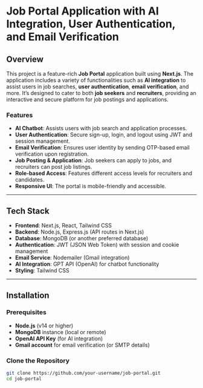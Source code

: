 # Job Portal Application with AI Integration, User Authentication, and Email Verification

## Overview
This project is a feature-rich **Job Portal** application built using **Next.js**. The application includes a variety of functionalities such as **AI integration** to assist users in job searches, **user authentication**, **email verification**, and more. It’s designed to cater to both **job seekers** and **recruiters**, providing an interactive and secure platform for job postings and applications.

### Features
- **AI Chatbot**: Assists users with job search and application processes.
- **User Authentication**: Secure sign-up, login, and logout using JWT and session management.
- **Email Verification**: Ensures user identity by sending OTP-based email verification upon registration.
- **Job Posting & Application**: Job seekers can apply to jobs, and recruiters can post job listings.
- **Role-based Access**: Features different access levels for recruiters and candidates.
- **Responsive UI**: The portal is mobile-friendly and accessible.

---

## Tech Stack
- **Frontend**: Next.js, React, Tailwind CSS
- **Backend**: Node.js, Express.js (API routes in Next.js)
- **Database**: MongoDB (or another preferred database)
- **Authentication**: JWT (JSON Web Token) with session and cookie management
- **Email Service**: Nodemailer (Gmail integration)
- **AI Integration**: GPT API (OpenAI) for chatbot functionality
- **Styling**: Tailwind CSS

---

## Installation

### Prerequisites
- **Node.js** (v14 or higher)
- **MongoDB** instance (local or remote)
- **OpenAI API Key** (for AI integration)
- **Gmail account** for email verification (or SMTP details)

### Clone the Repository
```bash
git clone https://github.com/your-username/job-portal.git
cd job-portal
